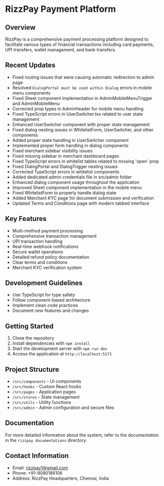 
# RizzPay Payment Platform

## Overview

RizzPay is a comprehensive payment processing platform designed to facilitate various types of financial transactions including card payments, UPI transfers, wallet management, and bank transfers.

## Recent Updates

- Fixed routing issues that were causing automatic redirection to admin page
- Resolved `DialogPortal must be used within Dialog` errors in mobile menu components
- Fixed Sheet component implementation in AdminMobileMenuTrigger and AdminMobileMenu
- Corrected prop types in AdminHeader for mobile menu handling
- Fixed TypeScript errors in UserSwitcher.tsx related to user state management
- Enhanced UserSwitcher component with proper state management
- Fixed dialog nesting issues in WhitelistForm, UserSwitcher, and other components
- Added proper state handling in UserSwitcher component
- Implemented proper form handling in dialog components
- Fixed merchant sidebar visibility issues
- Fixed missing sidebar in merchant dashboard pages
- Fixed TypeScript errors in whitelist tables related to missing 'open' prop
- Fixed DialogPortal and DialogTrigger nesting issues
- Corrected TypeScript errors in whitelist components
- Added dedicated admin credentials file in src/admin folder
- Enhanced dialog component usage throughout the application
- Improved Sheet component implementation in the mobile menu
- Fixed WhitelistForm to properly handle dialog state
- Added Merchant KYC page for document submission and verification
- Updated Terms and Conditions page with modern tabbed interface

## Key Features

- Multi-method payment processing
- Comprehensive transaction management
- UPI transaction handling
- Real-time webhook notifications
- Secure wallet operations
- Detailed refund policy documentation
- Clear terms and conditions
- Merchant KYC verification system

## Development Guidelines

- Use TypeScript for type safety
- Follow component-based architecture
- Implement clean code practices
- Document new features and changes

## Getting Started

1. Clone the repository
2. Install dependencies with `npm install`
3. Start the development server with `npm run dev`
4. Access the application at `http://localhost:5173`

## Project Structure

- `/src/components` - UI components
- `/src/hooks` - Custom React hooks
- `/src/pages` - Application pages
- `/src/stores` - State management
- `/src/utils` - Utility functions
- `/src/admin` - Admin configuration and secure files

## Documentation

For more detailed information about the system, refer to the documentation in the `rizzpay documentations` directory.

## Contact Information

- Email: rizzpay1@gmail.com
- Phone: +91-9080186106
- Address: RizzPay Headquarters, Chennai, India
